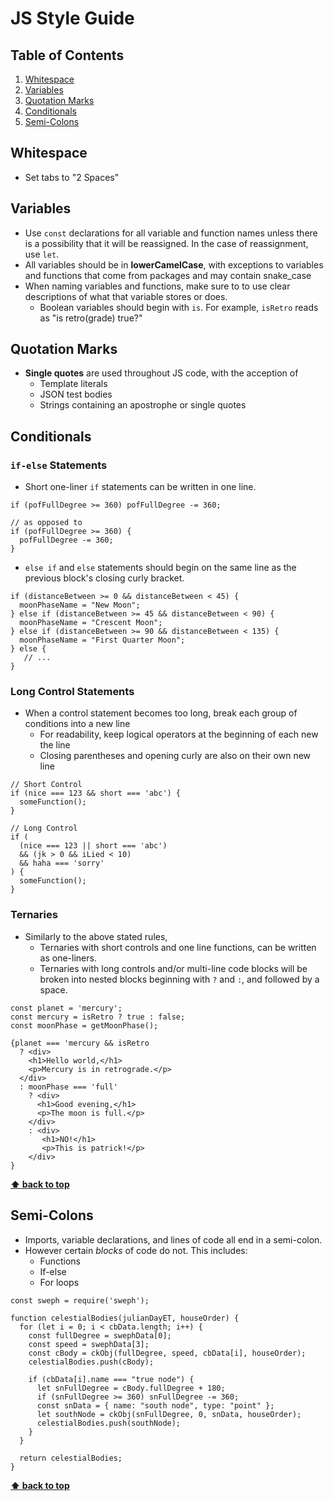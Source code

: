 # JS Style Guide

## Table of Contents
1. [Whitespace](#whitespace)
2. [Variables](#variables)
3. [Quotation Marks](#quotation-marks)
4. [Conditionals](#conditionals)
5. [Semi-Colons](#semi-colons)

## Whitespace
- Set tabs to "2 Spaces"

## Variables

- Use `const` declarations for all variable and function names unless there is a possibility that it will be reassigned. In the case of reassignment, use `let`.
- All variables should be in **lowerCamelCase**, with exceptions to variables and functions that come from packages and may contain snake_case
- When naming variables and functions, make sure to to use clear descriptions of what that variable stores or does.
  - Boolean variables should begin with `is`. For example, `isRetro` reads as "is retro(grade) true?" 

## Quotation Marks
- **Single quotes** are used throughout JS code, with the acception of
  - Template literals
  - JSON test bodies
  - Strings containing an apostrophe or single quotes

## Conditionals

### `if-else` Statements

- Short one-liner `if` statements can be written in one line.
```
if (pofFullDegree >= 360) pofFullDegree -= 360;

// as opposed to
if (pofFullDegree >= 360) {
  pofFullDegree -= 360;
}
```

- `else if` and `else` statements should begin on the same line as the previous block's closing curly bracket.
```
if (distanceBetween >= 0 && distanceBetween < 45) {
  moonPhaseName = "New Moon";
} else if (distanceBetween >= 45 && distanceBetween < 90) {
  moonPhaseName = "Crescent Moon";
} else if (distanceBetween >= 90 && distanceBetween < 135) {
  moonPhaseName = "First Quarter Moon";
} else {
   // ...
}
```

### Long Control Statements

- When a control statement becomes too long, break each group of conditions into a new line
  - For readability, keep logical operators at the beginning of each new the line
  - Closing parentheses and opening curly are also on their own new line

```
// Short Control
if (nice === 123 && short === 'abc') {
  someFunction();
}

// Long Control
if (
  (nice === 123 || short === 'abc')
  && (jk > 0 && iLied < 10)
  && haha === 'sorry'
) {
  someFunction();
}
```

### Ternaries

- Similarly to the above stated rules,
  - Ternaries with short controls and one line functions, can be written as one-liners.
  - Ternaries with long controls and/or multi-line code blocks will be broken into nested blocks beginning with `?` and `:`, and followed by a space.
```
const planet = 'mercury';
const mercury = isRetro ? true : false;
const moonPhase = getMoonPhase();

{planet === 'mercury && isRetro
  ? <div>
    <h1>Hello world,</h1>
    <p>Mercury is in retrograde.</p>
  </div>
  : moonPhase === 'full'
    ? <div>
      <h1>Good evening,</h1>
      <p>The moon is full.</p>
    </div>
    : <div>
       <h1>NO!</h1>
       <p>This is patrick!</p>
    </div>
}
```
**[⬆ back to top](#table-of-contents)**

## Semi-Colons

- Imports, variable declarations, and lines of code all end in a semi-colon.
- However certain _blocks_ of code do not. This includes:
  - Functions
  - If-else
  - For loops 

```
const sweph = require('sweph');

function celestialBodies(julianDayET, houseOrder) {
  for (let i = 0; i < cbData.length; i++) {
    const fullDegree = swephData[0];
    const speed = swephData[3];
    const cBody = ckObj(fullDegree, speed, cbData[i], houseOrder);
    celestialBodies.push(cBody);
    
    if (cbData[i].name === "true node") {
      let snFullDegree = cBody.fullDegree + 180;
      if (snFullDegree >= 360) snFullDegree -= 360;
      const snData = { name: "south node", type: "point" };
      let southNode = ckObj(snFullDegree, 0, snData, houseOrder);
      celestialBodies.push(southNode);
    }
  }

  return celestialBodies;
}
```
**[⬆ back to top](#table-of-contents)**
